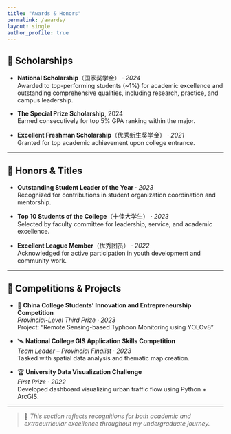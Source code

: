 ```yaml
---
title: "Awards & Honors"
permalink: /awards/
layout: single
author_profile: true
---
```


## 🏅 Scholarships

- **National Scholarship**（国家奖学金） · *2024*  
  Awarded to top-performing students (~1%) for academic excellence and outstanding comprehensive qualities, including research, practice, and campus leadership.
- **The Special Prize Scholarship**, 2024  
  Earned consecutively for top 5% GPA ranking within the major.

- **Excellent Freshman Scholarship**（优秀新生奖学金） · *2021*  
  Granted for top academic achievement upon college entrance.

---

## 🌟 Honors & Titles

- **Outstanding Student Leader of the Year** · *2023*  
  Recognized for contributions in student organization coordination and mentorship.

- **Top 10 Students of the College**（十佳大学生） · *2023*  
  Selected by faculty committee for leadership, service, and academic excellence.

- **Excellent League Member**（优秀团员） · *2022*  
  Acknowledged for active participation in youth development and community work.

---

## 🥇 Competitions & Projects

- 🧠 **China College Students’ Innovation and Entrepreneurship Competition**  
  *Provincial-Level Third Prize* · *2023*  
  Project: “Remote Sensing-based Typhoon Monitoring using YOLOv8”

- 🛰️ **National College GIS Application Skills Competition**  
  *Team Leader – Provincial Finalist* · *2023*  
  Tasked with spatial data analysis and thematic map creation.

- 🏆 **University Data Visualization Challenge**  
  *First Prize* · *2022*  
  Developed dashboard visualizing urban traffic flow using Python + ArcGIS.

---

> 📌 *This section reflects recognitions for both academic and extracurricular excellence throughout my undergraduate journey.*

